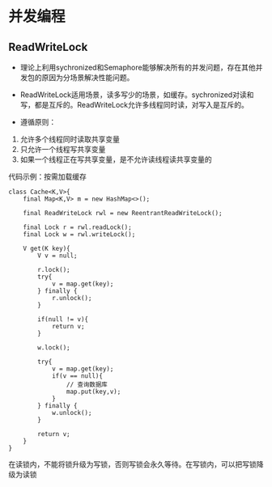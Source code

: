 # 并发编程

## ReadWriteLock

* 理论上利用sychronized和Semaphore能够解决所有的并发问题，存在其他并发包的原因为分场景解决性能问题。

* ReadWriteLock适用场景，读多写少的场景，如缓存。sychronized对读和写，都是互斥的。ReadWriteLock允许多线程同时读，对写入是互斥的。

* 遵循原则：
1. 允许多个线程同时读取共享变量
2. 只允许一个线程写共享变量
3. 如果一个线程正在写共享变量，是不允许读线程读共享变量的

代码示例：按需加载缓存
```
class Cache<K,V>{
    final Map<K,V> m = new HashMap<>();

    final ReadWriteLock rwl = new ReentrantReadWriteLock();

    final Lock r = rwl.readLock();
    final Lock w = rwl.writeLock();

    V get(K key){
        V v = null;

        r.lock();
        try{
            v = map.get(key);
        } finally {
            r.unlock();
        }

        if(null != v){
            return v;
        }

        w.lock();

        try{
            v = map.get(key);
            if(v == null){
                // 查询数据库
                map.put(key,v);
            }
        } finally {
            w.unlock();
        }

        return v;
    }
}
```

在读锁内，不能将锁升级为写锁，否则写锁会永久等待。在写锁内，可以把写锁降级为读锁